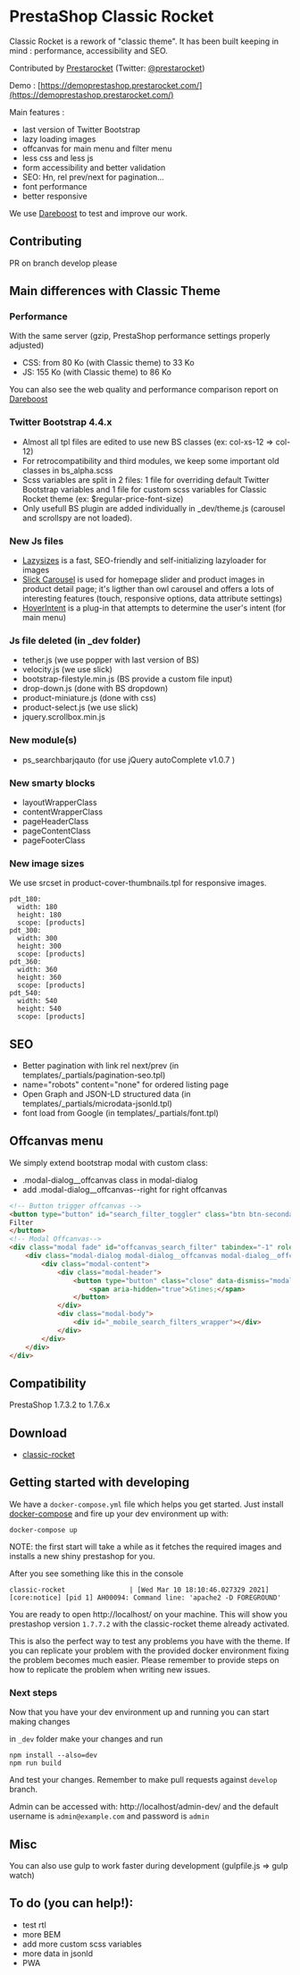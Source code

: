 
# PrestaShop Classic Rocket
Classic Rocket is a rework of "classic theme". It has been built keeping in  mind : performance, accessibility and SEO.

Contributed by [Prestarocket](//www.prestarocket.com/blog/) (Twitter: [@prestarocket](https://twitter.com/prestarocket))

Demo : [https://demoprestashop.prestarocket.com/](https://demoprestashop.prestarocket.com/)

Main features :
- last version of Twitter Bootstrap
- lazy loading images
- offcanvas for main menu and filter menu
- less css and less js
- form accessibility and better validation
- SEO: Hn, rel prev/next for pagination...
- font performance
- better responsive

We use [Dareboost](https://www.dareboost.com/) to test and improve our work.
## Contributing
PR on branch develop please

## Main differences with Classic Theme
### Performance
With the same server (gzip, PrestaShop performance settings properly adjusted)
- CSS: from 80 Ko (with Classic theme) to 33 Ko
- JS: 155 Ko (with Classic theme) to 86 Ko

You can also see the web quality and performance comparison report on [Dareboost](https://www.dareboost.com/en/comparison/d_5b51dc70e967906045fd3683/d_5b51dc70e967906045fd3684)
### Twitter Bootstrap 4.4.x

- Almost all tpl files are edited to use new BS classes (ex: col-xs-12 => col-12)
- For retrocompatibility and third modules, we keep some important old classes in bs_alpha.scss
- Scss variables are split in 2 files: 1 file for overriding default Twitter Bootstrap variables and 1 file for custom scss variables for Classic Rocket theme (ex: $regular-price-font-size)
- Only usefull BS plugin are added individually in _dev/theme.js (carousel and scrollspy are not loaded).


### New Js files
- [Lazysizes](https://github.com/aFarkas/lazysizes) is a fast, SEO-friendly and self-initializing lazyloader for images
- [Slick Carousel](http://kenwheeler.github.io/slick/) is used for homepage slider and product images in product detail page; it's ligther than owl carousel and offers a lots of interesting features (touch, responsive options, data attribute settings)
- [HoverIntent](https://github.com/briancherne/jquery-hoverIntent) is a plug-in that attempts to determine the user's intent (for main menu)


### Js file deleted (in _dev folder)
- tether.js (we use popper with last version of BS)
- velocity.js (we use slick)
- bootstrap-filestyle.min.js (BS provide a custom file input)
- drop-down.js (done with BS dropdown)
- product-miniature.js (done with css)
- product-select.js (we use slick)
- jquery.scrollbox.min.js


### New module(s)
- ps_searchbarjqauto (for use jQuery autoComplete v1.0.7 )

### New smarty blocks
- layoutWrapperClass
- contentWrapperClass
- pageHeaderClass
- pageContentClass
- pageFooterClass

### New image sizes
We use srcset in product-cover-thumbnails.tpl for responsive images.

    pdt_180:
      width: 180
      height: 180
      scope: [products]
    pdt_300:
      width: 300
      height: 300
      scope: [products]
    pdt_360:
      width: 360
      height: 360
      scope: [products]
    pdt_540:
      width: 540
      height: 540
      scope: [products]

## SEO
- Better pagination with link rel next/prev (in templates/_partials/pagination-seo.tpl)
- name="robots" content="none" for ordered listing page
- Open Graph and JSON-LD structured data (in templates/_partials/microdata-jsonld.tpl)
- font load from Google (in templates/_partials/font.tpl)

## Offcanvas menu
We simply extend bootstrap modal with custom class:
- .modal-dialog__offcanvas class in modal-dialog
- add .modal-dialog__offcanvas--right for right offcanvas

```html
<!-- Button trigger offcanvas -->
<button type="button" id="search_filter_toggler" class="btn btn-secondary d-md-none" data-target="#offcanvas_search_filter" data-toggle="modal">
Filter
</button>
<!-- Modal Offcanvas-->
<div class="modal fade" id="offcanvas_search_filter" tabindex="-1" role="dialog" data-modal-hide-mobile>
    <div class="modal-dialog modal-dialog__offcanvas modal-dialog__offcanvas--right" role="document">
        <div class="modal-content">
            <div class="modal-header">
                <button type="button" class="close" data-dismiss="modal" aria-label="Close">
                    <span aria-hidden="true">&times;</span>
                </button>
            </div>
            <div class="modal-body">
                <div id="_mobile_search_filters_wrapper"></div>
            </div>
        </div>
    </div>
</div>
```

## Compatibility
PrestaShop 1.7.3.2 to 1.7.6.x

## Download
- [classic-rocket](https://github.com/PrestaShop/classic-rocket/releases)

## Getting started with developing

We have a `docker-compose.yml` file which helps you get started. Just install [docker-compose](https://docs.docker.com/compose/install/) and fire up your dev environment up with:

```
docker-compose up
```

NOTE: the first start will take a while as it fetches the required images and installs a new shiny prestashop for you.

After you see something like this in the console
```
classic-rocket                | [Wed Mar 10 18:10:46.027329 2021] [core:notice] [pid 1] AH00094: Command line: 'apache2 -D FOREGROUND'
```

You are ready to open http://localhost/ on your machine. This will show you prestashop version `1.7.7.2` with the classic-rocket theme already activated.

This is also the perfect way to test any problems you have with the theme. If you can replicate your problem with the provided docker environment fixing the problem becomes much easier. Please remember to provide steps on how to replicate the problem when writing new issues.

### Next steps

Now that you have your dev environment up and running you can start making changes

in `_dev` folder make your changes and run

```
npm install --also=dev
npm run build
```

And test your changes. Remember to make pull requests against `develop` branch.

Admin can be accessed with: http://localhost/admin-dev/ and the default username is `admin@example.com` and password is `admin`

## Misc
You can also use gulp to work faster during development (gulpfile.js => gulp watch)

## To do (you can help!):
- test rtl
- more BEM
- add more custom scss variables
- more data in jsonld
- PWA
